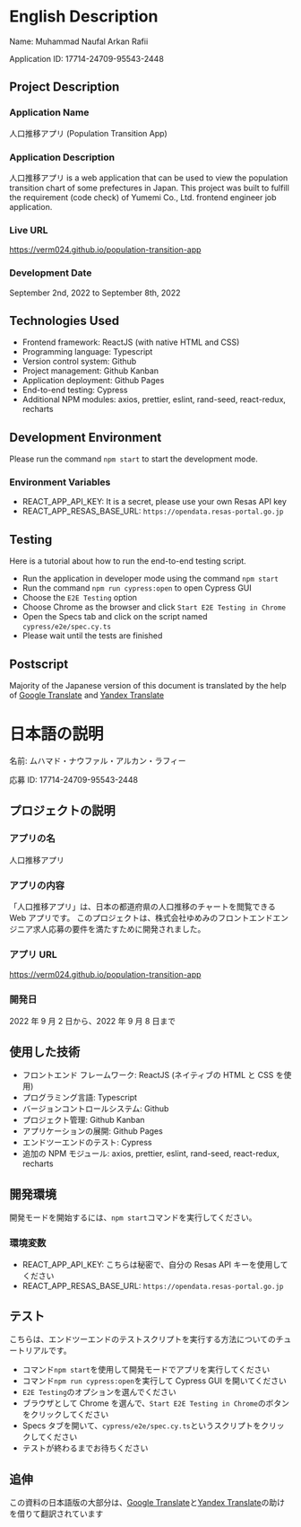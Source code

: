 # English Description

Name: Muhammad Naufal Arkan Rafii

Application ID: 17714-24709-95543-2448

## Project Description

### Application Name

人口推移アプリ (Population Transition App)

### Application Description

人口推移アプリ is a web application that can be used to view the population transition chart of some prefectures in Japan. This project was built to fulfill the requirement (code check) of Yumemi Co., Ltd. frontend engineer job application.

### Live URL

https://verm024.github.io/population-transition-app

### Development Date

September 2nd, 2022 to September 8th, 2022

## Technologies Used

- Frontend framework: ReactJS (with native HTML and CSS)
- Programming language: Typescript
- Version control system: Github
- Project management: Github Kanban
- Application deployment: Github Pages
- End-to-end testing: Cypress
- Additional NPM modules: axios, prettier, eslint, rand-seed, react-redux, recharts

## Development Environment

Please run the command `npm start` to start the development mode.

### Environment Variables

- REACT_APP_API_KEY: It is a secret, please use your own Resas API key
- REACT_APP_RESAS_BASE_URL: `https://opendata.resas-portal.go.jp`

## Testing

Here is a tutorial about how to run the end-to-end testing script.

- Run the application in developer mode using the command `npm start`
- Run the command `npm run cypress:open` to open Cypress GUI
- Choose the `E2E Testing` option
- Choose Chrome as the browser and click `Start E2E Testing in Chrome`
- Open the Specs tab and click on the script named `cypress/e2e/spec.cy.ts`
- Please wait until the tests are finished

## Postscript

Majority of the Japanese version of this document is translated by the help of [Google Translate](https://translate.google.co.id/?hl=id) and [Yandex Translate](https://translate.yandex.com/?lang=en-ja)

# 日本語の説明

名前: ムハマド・ナウファル・アルカン・ラフィー

応募 ID: 17714-24709-95543-2448

## プロジェクトの説明

### アプリの名

人口推移アプリ

### アプリの内容

「人口推移アプリ」は、日本の都道府県の人口推移のチャートを閲覧できる Web アプリです。 このプロジェクトは、株式会社ゆめみのフロントエンドエンジニア求人応募の要件を満たすために開発されました。

### アプリ URL

https://verm024.github.io/population-transition-app

### 開発日

2022 年 9 月 2 日から、2022 年 9 月 8 日まで

## 使用した技術

- フロントエンド フレームワーク: ReactJS (ネイティブの HTML と CSS を使用)
- プログラミング言語: Typescript
- バージョンコントロールシステム: Github
- プロジェクト管理: Github Kanban
- アプリケーションの展開: Github Pages
- エンドツーエンドのテスト: Cypress
- 追加の NPM モジュール: axios, prettier, eslint, rand-seed, react-redux, recharts

## 開発環境

開発モードを開始するには、`npm start`コマンドを実行してください。

### 環境変数

- REACT_APP_API_KEY: こちらは秘密で、自分の Resas API キーを使用してください
- REACT_APP_RESAS_BASE_URL: `https://opendata.resas-portal.go.jp`

## テスト

こちらは、エンドツーエンドのテストスクリプトを実行する方法についてのチュートリアルです。

- コマンド`npm start`を使用して開発モードでアプリを実行してください
- コマンド`npm run cypress:open`を実行して Cypress GUI を開いてください
- `E2E Testing`のオプションを選んでください
- ブラウザとして Chrome を選んで、`Start E2E Testing in Chrome`のボタンをクリックしてください
- Specs タブを開いて、`cypress/e2e/spec.cy.ts`というスクリプトをクリックしてください
- テストが終わるまでお待ちください

## 追伸

この資料の日本語版の大部分は、[Google Translate](https://translate.google.co.id/?hl=id)と[Yandex Translate](https://translate.yandex.com/?lang=en-ja)の助けを借りて翻訳されています
